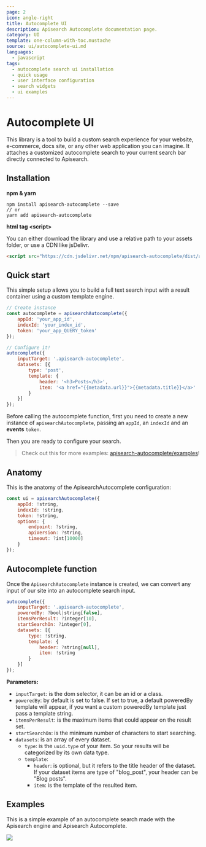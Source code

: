 ```yaml
---
page: 2
icon: angle-right
title: Autocomplete UI
description: Apisearch Autocomplete documentation page.
category: UI
template: one-column-with-toc.mustache
source: ui/autocomplete-ui.md
languages: 
  - javascript
tags:
  - autocomplete search ui installation
  - quick usage
  - user interface configuration
  - search widgets
  - ui examples
---
```



# Autocomplete UI

This library is a tool to build a custom search experience for your 
website, e-commerce, docs site, or any other web application you can imagine.
It attaches a customized autocomplete search to your current search bar
directly connected to Apisearch.


## Installation

**npm & yarn**

```shell
npm install apisearch-autocomplete --save
// or
yarn add apisearch-autocomplete
```

**html tag \<script\>**

You can either download the library and use a relative path to 
your assets folder, or use a CDN like jsDelivr. 
```html
<script src="https://cdn.jsdelivr.net/npm/apisearch-autocomplete/dist/apisearch-autocomplete.min.js"></script>
``````

## Quick start

This simple setup allows you to build a full text search
input with a result container using a custom template 
engine.

```javascript
// Create instance
const autocomplete = apisearchAutocomplete({
    appId: 'your_app_id',
    indexId: 'your_index_id',
    token: 'your_app_QUERY_token'
});

// Configure it!
autocomplete({
    inputTarget: '.apisearch-autocomplete',
    datasets: [{
        type: 'post',
        template: {
            header: '<h3>Posts</h3>',
            item: '<a href="{{metadata.url}}">{{metadata.title}}</a>'
        }
    }]
});
```

Before calling the autocomplete function, first you need to create
a new instance of `apisearchAutocomplete`, passing an `appId`,
an `indexId` and an **events** `token`.

Then you are ready to configure your search.

> Check out this for more examples: 
> [apisearch-autocomplete/examples](https://github.com/apisearch-io/autocomplete-ui/tree/master/examples)!


## Anatomy

This is the anatomy of the ApisearchAutocomplete configuration:

```javascript
const ui = apisearchAutocomplete({
    appId: !string,
    indexId: !string,
    token: !string,
    options: {
        endpoint: ?string,
        apiVersion: ?string,
        timeout: ?int[10000]
    }
});
```

## Autocomplete function

Once the `ApisearchAutocomplete` instance is created,
we can convert any input of our site into an autocomplete
search input.

```javascript
autocomplete({
    inputTarget: '.apisearch-autocomplete',
    poweredBy: ?bool|string[false],
    itemsPerResult: ?integer[10],
    startSearchOn: ?integer[0],
    datasets: [{
        type: !string,
        template: {
            header: ?string[null],
            item: !string
        }
    }]
});
```

**Parameters:**
 - `inputTarget`: is the dom selector, it can be an id or a class.
 - `poweredBy`: by default is set to false. If set to true, a default poweredBy
 template will appear, if you want a custom poweredBy template just pass a template 
 string.
 - `itemsPerResult`: is the maximum items that could appear on the result set.
 - `startSearchOn`: is the minimum number of characters to start searching.
 - `datasets`: is an array of every dataset.
   - `type`: is the `uuid.type` of your item. So your results will be categorized 
   by its own data type.
   - `template`:
     - `header`: is optional, but it refers to the title header of the dataset.
     If your dataset items are type of "blog_post", your header can be "Blog posts".
     - `item`: is the template of the resulted item.
     
     
## Examples
This is a simple example of an autocomplete search made with the 
Apisearch engine and Apisearch Autocomplete.

![](/assets/media/autocomplete-example.gif#inline)
